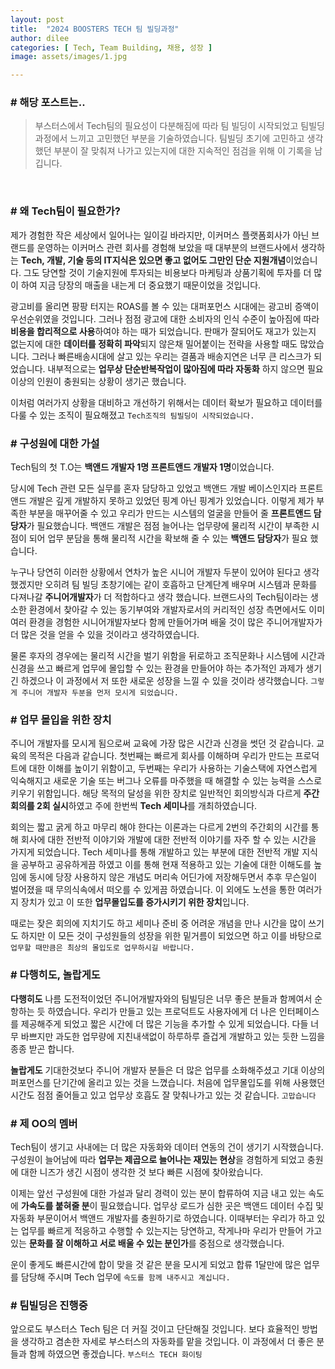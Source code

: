 ```yaml
---
layout: post
title:  "2024 BOOSTERS TECH 팀 빌딩과정"
author: dilee
categories: [ Tech, Team Building, 채용, 성장 ]
image: assets/images/1.jpg

---
```


### # 해당 포스트는..
> 부스터스에서 Tech팀의 필요성이 다분해짐에 따라 팀 빌딩이 시작되었고 팀빌딩 과정에서 느끼고 고민했던 부분을 기술하였습니다. 팀빌딩 초기에 고민하고 생각했던 부분이 잘 맞춰져 나가고 있는지에 대한 지속적인 점검을 위해 이 기록을 남깁니다.

&nbsp;
### # 왜 Tech팀이 필요한가?
제가 경험한 작은 세상에서 일어나는 일이길 바라지만, 이커머스 플랫폼회사가 아닌 브랜드를 운영하는 이커머스 관련 회사를 경험해 보았을 때 대부분의 브랜드사에서 생각하는 **Tech, 개발, 기술 등의 IT지식은 있으면 좋고 없어도 그만인 단순 지원개념**이었습니다. 그도 당연할 것이 기술지원에 투자되는 비용보다 마케팅과 상품기획에 투자를 더 많이 하여 지금 당장의 매출을 내는게 더 중요했기 때문이었을 것입니다.

광고비를 올리면 팡팡 터지는 ROAS를 볼 수 있는 대퍼포먼스 시대에는 광고비 증액이 우선순위였을 것입니다. 그러나 점점 광고에 대한 소비자의 인식 수준이 높아짐에 따라 **비용을 합리적으로 사용**하여야 하는 때가 되었습니다. 판매가 잘되어도 재고가 있는지 없는지에 대한 **데이터를 정확히 파악**되지 않은채 밀어붙이는 전략을 사용할 때도 많았습니다. 그러나 빠른배송시대에 살고 있는 우리는 결품과 배송지연은 너무 큰 리스크가 되었습니다. 내부적으로는 **업무상 단순반복작업이 많아짐에 따라 자동화** 하지 않으면 필요 이상의 인원이 충원되는 상황이 생기곤 했습니다.

이처럼 여러가지 상황을 대비하고 개선하기 위해서는 데이터 확보가 필요하고 데이터를 다룰 수 있는 조직이 필요해졌고 `Tech조직의 팀빌딩이 시작되었습니다.`


### # 구성원에 대한 가설
Tech팀의 첫 T.O는 **백앤드 개발자 1명 프론트앤드 개발자 1명**이었습니다.

당시에 Tech 관련 모든 실무를 혼자 담당하고 있었고 백앤드 개발 베이스인지라 프론트앤드 개발은 깊게 개발하지 못하고 있었던 핑계 아닌 핑계가 있었습니다. 이렇게 제가 부족한 부분을 매꾸어줄 수 있고 우리가 만드는 시스템의 얼굴을 만들어 줄 **프론트앤드 담당자**가 필요했습니다. 백앤드 개발은 점점 늘어나는 업무량에 물리적 시간이 부족한 시점이 되어 업무 분담을 통해 물리적 시간을 확보해 줄 수 있는 **백앤드 담당자**가 필요 했습니다.

누구나 당연히 이러한 상황에서 연차가 높은 시니어 개발자 두분이 있어야 된다고 생각했겠지만 오히려 팀 빌딩 초창기에는 같이 호흡하고 단계단계 배우며 시스템과 문화를 다져나갈 **주니어개발자**가 더 적합하다고 생각 했습니다. 브랜드사의 Tech팀이라는 생소한 환경에서 찾아갈 수 있는 동기부여와 개발자로서의 커리적인 성장 측면에서도 이미 여러 환경을 경험한 시니어개발자보다 함께 만들어가며 배울 것이 많은 주니어개발자가 더 많은 것을 얻을 수 있을 것이라고 생각하였습니다.

물론 후자의 경우에는 물리적 시간을 벌기 위함을 뒤로하고 조직문화나 시스템에 시간과 신경을 쓰고 빠르게 업무에 몰입할 수 있는 환경을 만들어야 하는 추가적인 과제가 생기긴 하겠으나 이 과정에서 저 또한 새로운 성장을 느낄 수 있을 것이라 생각했습니다.
`그렇게 주니어 개발자 두분을 먼저 모시게 되었습니다.`


### # 업무 몰입을 위한 장치
주니어 개발자를 모시게 됨으로써 교육에 가장 많은 시간과 신경을 썻던 것 같습니다. 교육의 목적은 다음과 같습니다. 첫번째는 빠르게 회사를 이해하며 우리가 만드는 프로덕트에 대한 이해를 높이기 위함이고, 두번째는 우리가 사용하는 기술스택에 자연스럽게 익숙해지고 새로운 기술 또는 버그나 오류를 마주했을 때 해결할 수 있는 능력을 스스로 키우기 위함입니다.
해당 목적의 달성을 위한 장치로 일반적인 회의방식과 다르게 **주간회의를 2회 실시**하였고 주에 한번씩 **Tech 세미나**를 개최하였습니다.

회의는 짧고 굵게 하고 마무리 해야 한다는 이론과는 다르게 2번의 주간회의 시간를 통해  회사에 대한 전반적 이야기와 개발에 대한 전반적 이야기를 자주 할 수 있는 시간을 가지게 되었습니다. Tech 세미나를 통해 개발하고 있는 부분에 대한 전반적 개발 지식을 공부하고 공유하게끔 하였고 이를 통해 현재 적용하고 있는 기술에 대한 이해도를 높임에 동시에 당장 사용하지 않은 개념도 머리속 어딘가에 저장해두면서 추후 무슨일이 벌어졌을 때 무의식속에서 떠오를 수 있게끔 하였습니다. 이 외에도 노션을 통한 여러가지 장치가 있고 이 또한 **업무몰입도를 증가시키기 위한 장치**입니다.

때로는 잦은 회의에 지치기도 하고 세미나 준비 중 어려운 개념을 만나 시간을 많이 쓰기도 하지만 이 모든 것이 구성원들의 성장을 위한 밑거름이 되었으면 하고 이를 바탕으로 `업무할 때만큼은 최상의 몰입도로 업무하시길 바랍니다.`


### # 다행히도, 놀랍게도
**다행히도** 나름 도전적이었던 주니어개발자와의 팀빌딩은 너무 좋은 분들과 함께여서 순항하는 듯 하였습니다. 우리가 만들고 있는 프로덕트도 사용자에게 더 나은 인터페이스를 제공해주게 되었고 짧은 시간에 더 많은 기능을 추가할 수 있게 되었습니다. 다들 너무 바쁘지만 과도한 업무량에 지친내색없이 하루하루 즐겁게 개발하고 있는 듯한 느낌을 종종 받곤 합니다.

**놀랍게도** 기대한것보다 주니어 개발자 분들은 더 많은 업무를 소화해주셨고 기대 이상의 퍼포먼스를 단기간에 올리고 있는 것을 느꼈습니다. 처음에 업무몰입도를 위해 사용했던 시간도 점점 줄어들고 있고 업무상 호흡도 잘 맞춰나가고 있는 것 같습니다.
`고맙습니다`


### # 제 OO의 멤버
Tech팀이 생기고 사내에는 더 많은 자동화와 데이터 연동의 건이 생기기 시작했습니다. 구성원이 늘어남에 따라 **업무는 제곱으로 늘어나는 재밌는 현상**을 경험하게 되었고 충원에 대한 니즈가 생긴 시점이 생각한 것 보다 빠른 시점에 찾아왔습니다.

이제는 앞선 구성원에 대한 가설과 달리 경력이 있는 분이 합류하여 지금 내고 있는 속도에 **가속도를 붙혀줄 분**이 필요했습니다. 업무상 로드가 심한 곳은 백앤드 데이터 수집 및 자동화 부문이어서 백앤드 개발자를 충원하기로 하였습니다. 이때부터는 우리가 하고 있는 업무를 빠르게 적응하고 수행할 수 있는지는 당연하고, 작게나마 우리가 만들어 가고있는 **문화를 잘 이해하고 서로 배울 수 있는 분인가**를 중점으로 생각했습니다.

 운이 좋게도 빠른시간에 합이 맞을 것 같은 분을 모시게 되었고 합류 1달만에 많은 업무를 담당해 주시며 Tech 업무에 `속도를 함께 내주시고 계십니다.`


 ### # 팀빌딩은 진행중
앞으로도 부스터스 Tech 팀은 더 커질 것이고 단단해질 것입니다. 보다 효율적인 방법을 생각하고 겸손한 자세로 부스터스의 자동화를 맡을 것입니다. 이 과정에서 더 좋은 분들과 함께 하였으면 좋겠습니다.
`부스터스 TECH 화이팅`
